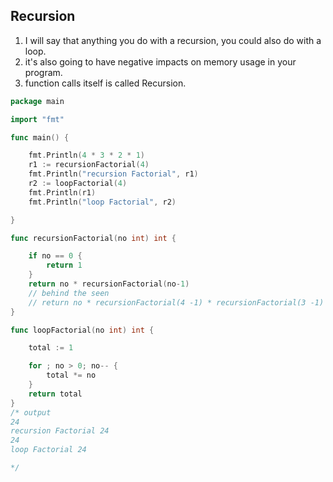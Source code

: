 ## Recursion  
1. I will say that anything you do with a recursion, you could also do with a loop.  
1. it's also going to have negative impacts on memory usage in your program.  
1. function calls itself is called Recursion.  

```go
package main

import "fmt"

func main() {

	fmt.Println(4 * 3 * 2 * 1)
	r1 := recursionFactorial(4)
	fmt.Println("recursion Factorial", r1)
	r2 := loopFactorial(4)
	fmt.Println(r1)
	fmt.Println("loop Factorial", r2)

}

func recursionFactorial(no int) int {

	if no == 0 {
		return 1
	}
	return no * recursionFactorial(no-1)
	// behind the seen
	// return no * recursionFactorial(4 -1) * recursionFactorial(3 -1) * recursionFactorial(2 -1) * 1
}

func loopFactorial(no int) int {

	total := 1

	for ; no > 0; no-- {
		total *= no
	}
	return total
}
/* output
24
recursion Factorial 24
24
loop Factorial 24

*/
```